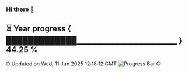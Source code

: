 ### Hi there 👋
⏳ Year progress { █████████████▁▁▁▁▁▁▁▁▁▁▁▁▁▁▁▁▁ } 44.25 %
---
⏰ Updated on Wed, 11 Jun 2025 12:18:12 GMT
![Progress Bar CI](https://github.com/Moyi321/Moyi321/workflows/Progress%20Bar%20CI/badge.svg)
